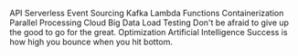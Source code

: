 API Serverless Event Sourcing Kafka Lambda Functions Containerization Parallel Processing Cloud Big Data Load Testing Don't be afraid to give up the good to go for the great. Optimization Artificial Intelligence Success is how high you bounce when you hit bottom.
